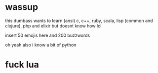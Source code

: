 # wassup  

this dumbass wants to learn (ansi) c, c++, ruby, scala, lisp (common and clojure), php and elixir but doesnt know how lol  

insert 50 emojis here and 200 buzzwords  

oh yeah also i know a bit of python  

# fuck lua
